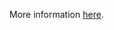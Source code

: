 More information [here](https://docs.prismacloud.io/en/enterprise-edition/policy-reference/aws-policies/aws-general-policies/bc-aws-general-111).
